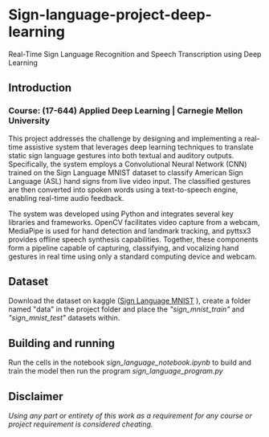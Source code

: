 # Sign-language-project-deep-learning
Real-Time Sign Language Recognition and Speech Transcription using Deep Learning

## Introduction
### Course: (17-644) Applied Deep Learning | Carnegie Mellon University
This project addresses the challenge by designing and implementing a real-time assistive system that leverages deep learning techniques to translate static sign language gestures into both textual and auditory outputs. Specifically, the system employs a Convolutional Neural Network (CNN) trained on the Sign Language MNIST dataset to classify American Sign Language (ASL) hand signs from live video input. The classified gestures are then converted into spoken words using a text-to-speech engine, enabling real-time audio feedback.

The system was developed using Python and integrates several key libraries and frameworks. OpenCV facilitates video capture from a webcam, MediaPipe is used for hand detection and landmark tracking, and pyttsx3 provides offline speech synthesis capabilities. Together, these components form a pipeline capable of capturing, classifying, and vocalizing hand gestures in real time using only a standard computing device and webcam.

## Dataset
Download the dataset on kaggle (<a href='https://www.kaggle.com/datasets/datamunge/sign-language-mnist'>Sign Language MNIST</a> ), create a folder named "data" in the project folder and place the _"sign_mnist_train"_ and _"sign_mnist_test"_ datasets within.

## Building and running
Run the cells in the notebook _sign_language_notebook.ipynb_ to build and train the model then run the program _sign_language_program.py_

## Disclaimer
_Using any part or entirety of this work as a requirement for any course or project requirement is considered cheating._
